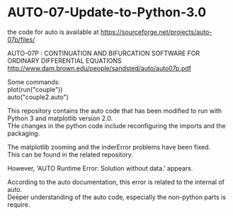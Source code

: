 # AUTO-07-Update-to-Python-3.0
the code for auto is available at https://sourceforge.net/projects/auto-07p/files/

AUTO-07P :
CONTINUATION AND BIFURCATION SOFTWARE
FOR ORDINARY DIFFERENTIAL EQUATIONS
http://www.dam.brown.edu/people/sandsted/auto/auto07p.pdf

Some commands:  
plot(run("couple"))  
auto("couple2.auto")  

This repository contains the auto code that has been modified to run with Python 3 and matplotlib version 2.0.   
THe changes in the python code include reconfiguring the imports and the packaging.  

The matplotlib zooming and the inderError problems have been fixed.  
This can be found in the related repository.  

However, 'AUTO Runtime Error: Solution without data.' appears.  

According to the auto documentation, this error is related to the internal of auto.  
Deeper understanding of the auto code, especially the non-python parts is require.  

